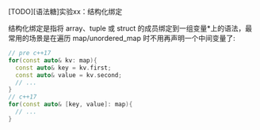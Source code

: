 [TODO][语法糖]实验xx：结构化绑定

结构化绑定是指将 array、tuple 或 struct 的成员绑定到一组变量*上的语法，最常用的场景是在遍历 map/unordered_map 时不用再声明一个中间变量了:

```cpp
// pre c++17
for(const auto& kv: map){
  const auto& key = kv.first;
  const auto& value = kv.second;
  // ...
}
// c++17
for(const auto& [key, value]: map){
  // ...
}
```